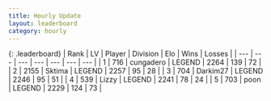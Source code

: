 ```yaml
---
title: Hourly Update
layout: leaderboard
category: hourly
---
```


{: .leaderboard}
| Rank | LV | Player | Division | Elo | Wins | Losses |
| --- | --- | --- | --- | --- | --- | --- |
| <span data-change="2">1</span> | 716 | <span title="ID: 54134">cungadero</span> | LEGEND | <span data-change="20">2264</span> | <span data-change="3">139</span> | <span data-change="0">72</span> |
| <span data-change="-1">2</span> | 2155 | <span title="ID: 353063">Sktima</span> | LEGEND | <span data-change="0">2257</span> | <span data-change="0">95</span> | <span data-change="0">28</span> |
| <span data-change="-1">3</span> | 704 | <span title="ID: 694036">Darkim27</span> | LEGEND | <span data-change="0">2246</span> | <span data-change="0">95</span> | <span data-change="0">51</span> |
| <span data-change="0">4</span> | 539 | <span title="ID: 44257">Lizzy</span> | LEGEND | <span data-change="0">2241</span> | <span data-change="0">78</span> | <span data-change="0">24</span> |
| <span data-change="0">5</span> | 703 | <span title="ID: 540690">poon</span> | LEGEND | <span data-change="0">2229</span> | <span data-change="0">124</span> | <span data-change="0">73</span> |